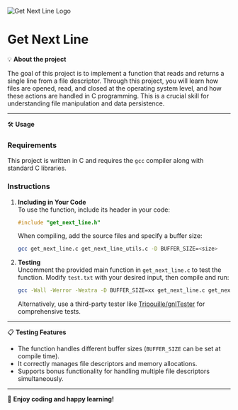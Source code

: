 ![Get Next Line Logo](https://user-images.githubusercontent.com/81205527/149212588-45d60d10-2e78-46c5-bf0c-0dc247464ad5.png)

# Get Next Line

💡 **About the project**

The goal of this project is to implement a function that reads and returns a single line from a file descriptor. Through this project, you will learn how files are opened, read, and closed at the operating system level, and how these actions are handled in C programming. This is a crucial skill for understanding file manipulation and data persistence.

---

🛠️ **Usage**

### Requirements
This project is written in C and requires the `gcc` compiler along with standard C libraries.

### Instructions

1. **Including in Your Code**  
   To use the function, include its header in your code:  
   ```c
   #include "get_next_line.h"
   ```
   When compiling, add the source files and specify a buffer size:
   ```bash
   gcc get_next_line.c get_next_line_utils.c -D BUFFER_SIZE=<size>
   ```

2. **Testing**  
   Uncomment the provided main function in `get_next_line.c` to test the function. Modify `test.txt` with your desired input, then compile and run:  
   ```bash
   gcc -Wall -Werror -Wextra -D BUFFER_SIZE=xx get_next_line.c get_next_line_utils.c && ./a.out
   ```

   Alternatively, use a third-party tester like [Tripouille/gnlTester](https://github.com/Tripouille/gnlTester) for comprehensive tests.

---

📋 **Testing Features**

- The function handles different buffer sizes (`BUFFER_SIZE` can be set at compile time).  
- It correctly manages file descriptors and memory allocations.  
- Supports bonus functionality for handling multiple file descriptors simultaneously.

---

🎉 **Enjoy coding and happy learning!**
```s